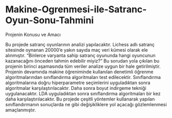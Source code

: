 # Makine-Ogrenmesi-ile-Satranc-Oyun-Sonu-Tahmini

Projenin Konusu ve Amacı

Bu projede satranç oyunlarının analizi yapılacaktır. Lichess adlı satranç sitesinde oynanan 20000’e yakın sayıda maç veri kümesi olarak ele alınmıştır. “Binlerce varyanta sahip satranç oyununda hangi oyuncunun kazanacağını önceden tahmin edebilir miyiz?” Bu sorudan yola çıkılan bu projenin birinci aşamasında tüm veriler analize uygun bir hale getirilmiştir. 
Projenin devamında makine öğreniminde kullanılan denetimli öğrenme algoritmalarından sınıflandırma algoritmaları test edilecektir.
	Sınıflandırma algoritmalarına doğru hiperparametre seçimlerini uyguladıktan sonra algoritmalar karşılaştırılacaktır. Daha sonra boyut indirgeme tekniği uygulanacaktır. LDA uyguladıktan sonra sınıflandırma algoritmaları bir kez daha karşılaştırılacaktır.
	Bu projede çeşitli yöntemler kullanarak yapılan sınıflandırmanın sonuçlarda ne gibi değişikliklere yol açacağı gözlemlenmesi amaçlanmıştır. 
